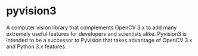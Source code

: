 # pyvision3
A computer vision library that complements OpenCV 3.x to add many extremely useful features for developers and scientists alike. Pyvision3 is intended to be a successor to Pyvision that takes advantage of OpenCV 3.x and Python 3.x features.
